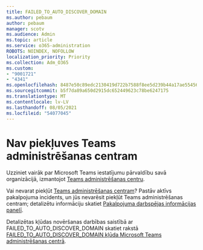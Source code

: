```yaml
---
title: FAILED_TO_AUTO_DISCOVER_DOMAIN
ms.author: pebaum
author: pebaum
manager: scotv
ms.audience: Admin
ms.topic: article
ms.service: o365-administration
ROBOTS: NOINDEX, NOFOLLOW
localization_priority: Priority
ms.collection: Adm_O365
ms.custom:
- "9001721"
- "4341"
ms.openlocfilehash: 8487e50c89edc2130419d722b7588f8ee5d239b44a17ae55456ee2fc3442181e
ms.sourcegitcommit: b5f7da89a650d2915dc652449623c78be6247175
ms.translationtype: MT
ms.contentlocale: lv-LV
ms.lasthandoff: 08/05/2021
ms.locfileid: "54077045"
---
```

# <a name="no-access-to-teams-admin-center"></a>Nav piekļuves Teams administrēšanas centram

Uzziniet vairāk par Microsoft Teams iestatījumu pārvaldību savā organizācijā, izmantojot [Teams administrēšanas centru](https://docs.microsoft.com/microsoftteams/enable-features-office-365).

Vai nevarat piekļūt [Teams administrēšanas centram](https://docs.microsoft.com/microsoftteams/enable-features-office-365)? Pastāv aktīvs pakalpojuma incidents, un jūs nevarēsit piekļūt Teams administrēšanas centram; detalizētu informāciju skatiet [Pakalpojuma darbspējas informācijas panelī](https://status.office365.com/).

Detalizētas kļūdas novēršanas darbības saistībā ar FAILED_TO_AUTO_DISCOVER_DOMAIN skatiet rakstā [FAILED_TO_AUTO_DISCOVER_DOMAIN kļūda Microsoft Teams administrēšanas centrā](https://docs.microsoft.com/microsoftteams/troubleshoot/teams-administration/failed-to-auto-discover-domain-error-teams-admin-center).
